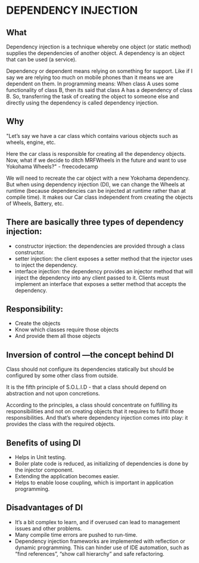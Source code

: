 # DEPENDENCY INJECTION

## What

Dependency injection is a technique whereby one object (or static method) supplies the dependencies of another object. A dependency is an object that can be used (a service).

Dependency or dependent means relying on something for support. Like if I say we are relying too much on mobile phones than it means we are dependent on them. In programming means: When class A uses some functionality of class B, then its said that class A has a dependency of class B. So, transferring the task of creating the object to someone else and directly using the dependency is called dependency injection.

## Why

"Let’s say we have a car class which contains various objects such as wheels, engine, etc.

Here the car class is responsible for creating all the dependency objects. Now, what if we decide to ditch MRFWheels in the future and want to use Yokohama Wheels?" - freecodecamp

We will need to recreate the car object with a new Yokohama dependency. But when using dependency injection (DI), we can change the Wheels at runtime (because dependencies can be injected at runtime rather than at compile time). It makes our Car class independent from creating the objects of Wheels, Battery, etc.

## There are basically three types of dependency injection:
- constructor injection: the dependencies are provided through a class constructor.
- setter injection: the client exposes a setter method that the injector uses to inject the dependency.
- interface injection: the dependency provides an injector method that will inject the dependency into any client passed to it. Clients must implement an interface that exposes a setter method that accepts the dependency.

## Responsibility:
- Create the objects
- Know which classes require those objects
- And provide them all those objects

## Inversion of control —the concept behind DI

Class should not configure its dependencies statically but should be configured by some other class from outside.

It is the fifth principle of S.O.L.I.D -  that a class should depend on abstraction and not upon concretions.

According to the principles, a class should concentrate on fulfilling its responsibilities and not on creating objects that it requires to fulfill those responsibilities. And that’s where dependency injection comes into play: it provides the class with the required objects.

## Benefits of using DI

- Helps in Unit testing.
- Boiler plate code is reduced, as initializing of dependencies is done by the injector component.
- Extending the application becomes easier.
- Helps to enable loose coupling, which is important in application programming.

## Disadvantages of DI

- It’s a bit complex to learn, and if overused can lead to management issues and other problems.
- Many compile time errors are pushed to run-time.
- Dependency injection frameworks are implemented with reflection or dynamic programming. This can hinder use of IDE automation, such as “find references”, “show call hierarchy” and safe refactoring.